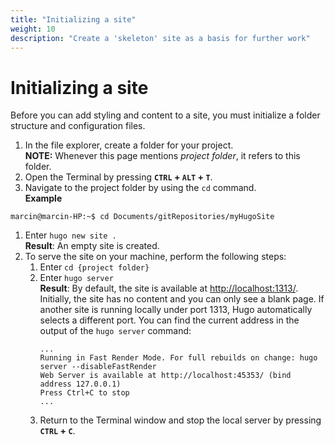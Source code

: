 ```yaml
---
title: "Initializing a site"
weight: 10
description: "Create a 'skeleton' site as a basis for further work"
---
```

# Initializing a site
Before you can add styling and content to a site, you must initialize a folder structure and configuration files.

1. In the file explorer, create a folder for your project.  
**NOTE:** Whenever this page mentions *project folder*, it refers to this folder.
3. Open the Terminal by pressing **`CTRL` + `ALT` + `T`**.
4. Navigate to the project folder by using the `cd` command.  
**Example**
```
marcin@marcin-HP:~$ cd Documents/gitRepositories/myHugoSite

```  
1. Enter `hugo new site .`  
**Result**: An empty site is created.
1. To serve the site on your machine, perform the following steps:
   1. Enter `cd {project folder}`
   2. Enter `hugo server`  
   **Result**: By default, the site is available at [http://localhost:1313/](http://localhost:1313/).  
   Initially, the site has no content and you can only see a blank page.
   If another site is running locally under port 1313, Hugo automatically selects a different port. You can find the current address in the output of the `hugo server` command:  
      ```
      ...
      Running in Fast Render Mode. For full rebuilds on change: hugo server --disableFastRender
      Web Server is available at http://localhost:45353/ (bind address 127.0.0.1)
      Press Ctrl+C to stop
      ...
      ```
   1. Return to the Terminal window and stop the local server by pressing **`CTRL` + `C`**.